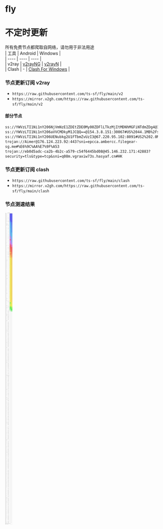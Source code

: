 # fly
# 不定时更新
所有免费节点都爬取自网络，请勿用于非法用途  
|  工具  | Android  | Windows  |  
|  ----  | ----   | ----  |  
| v2ray  | [v2rayNG](https://github.com/2dust/v2rayNG/releases) | [v2rayN](https://github.com/2dust/v2rayN/releases) |  
| Clash  | - | [Clash For Windows](https://github.com/2dust/clashN/releases) | 
  
### 节点更新订阅  v2ray
- `https://raw.githubusercontent.com/ts-sf/fly/main/v2`  
- `https://mirror.v2gh.com/https://raw.githubusercontent.com/ts-sf/fly/main/v2`  

#### 部分节点  
``` 
ss://YWVzLTI1Ni1nY206NjVmNzE1ZDEtZDE0My00ZDFlLTkzMjItMDNhMGFiNTdmZDg4@194.246.114.54:8443#%E6%9C%AA%E7%9F%A52
ss://YWVzLTI1Ni1nY206aVVCMDkyM1JCQQ==@154.3.8.151:30067#US%2044.1MB%2Fs
ss://YWVzLTI1Ni1nY206UENubkg2U1FTbmZvUzI3@67.220.95.102:8091#US2%202.0MB%2Fs
trojan://Aimer@176.124.223.92:443?sni=epcca.ambercc.filegear-sg.me#%E6%9C%AA%E7%9F%A53
trojan://eb0d5adc-ca2b-4b2c-a579-c54f6445bd08@45.146.232.171:42883?security=tls&type=tcp&sni=q08m.vgraxiw73s.hasyaf.cn#HK
```
### 节点更新订阅  clash
- `https://raw.githubusercontent.com/ts-sf/fly/main/clash`  
- `https://mirror.v2gh.com/https://raw.githubusercontent.com/ts-sf/fly/main/clash`  

### 节点测速结果
![image](traffic.png)
